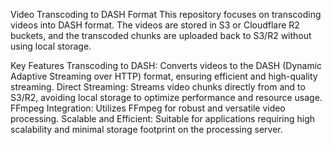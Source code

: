 Video Transcoding to DASH Format
This repository focuses on transcoding videos into DASH format. The videos are stored in S3 or Cloudflare R2 buckets, and the transcoded chunks are uploaded back to S3/R2 without using local storage.

Key Features
Transcoding to DASH: Converts videos to the DASH (Dynamic Adaptive Streaming over HTTP) format, ensuring efficient and high-quality streaming.
Direct Streaming: Streams video chunks directly from and to S3/R2, avoiding local storage to optimize performance and resource usage.
FFmpeg Integration: Utilizes FFmpeg for robust and versatile video processing.
Scalable and Efficient: Suitable for applications requiring high scalability and minimal storage footprint on the processing server.
